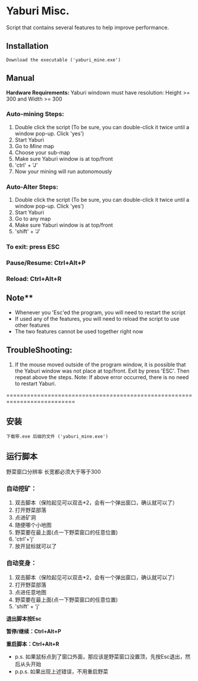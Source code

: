 # Yaburi Misc.
Script that contains several features to help improve performance.

## Installation
	Download the executable ('yaburi_mine.exe')

## Manual
**Hardware Requirements:** 
	Yaburi windown must have resolution: Height >= 300 and Width >= 300
### Auto-mining Steps:
1. Double click the script 
(To be sure, you can double-click it twice until a window pop-up. Click 'yes')
2. Start Yaburi
3. Go to *Mine* map
4. Choose your sub-map
5. Make sure Yaburi window is at top/front
6. 'ctrl' + 'J'
7. Now your mining will run autonomously

### Auto-Alter Steps:
1. Double click the script 
(To be sure, you can double-click it twice until a window pop-up. Click 'yes')
2. Start Yaburi
3. Go to any map
4. Make sure Yaburi window is at top/front
5. 'shift' + 'J'

### To exit: press ESC
### Pause/Resume: Ctrl+Alt+P
### Reload: Ctrl+Alt+R

## Note**
* Whenever you 'Esc'ed the program, you will need to restart the script
* If used any of the features, you will need to reload the script to use other features
* The two features cannot be used together right now

## TroubleShooting:
1. If the mouse moved outside of the program window, it is possible that the Yaburi window was not place at top/front. Exit by press 'ESC'. Then repeat above the steps. 
	Note: If above error occurred, there is no need to restart Yaburi. 
	
==========================================================================

## 安装
	下载带.exe 后缀的文件 ('yaburi_mine.exe')

## 运行脚本
野菜窗口分辨率 长宽都必须大于等于300
### 自动挖矿：
1. 双击脚本（保险起见可以双击*2，会有一个弹出窗口，确认就可以了）
2. 打开野菜部落
3. 点进矿洞
4. 随便哪个小地图
5. 野菜要在最上面(点一下野菜窗口的任意位置)
6. 'ctrl'+'j'
7. 放开鼠标就可以了

### 自动变身：
1. 双击脚本（保险起见可以双击*2，会有一个弹出窗口，确认就可以了）
2. 打开野菜部落
3. 点进任意地图
4. 野菜要在最上面(点一下野菜窗口的任意位置)
5. 'shift' + 'j'

**退出脚本按Esc**

**暂停/继续：Ctrl+Alt+P**

**重启脚本：Ctrl+Alt+R**

- p.s. 如果鼠标点到了窗口外面，那应该是野菜窗口没置顶，先按Esc退出，然后从头开始
- p.p.s. 如果出现上述错误，不用重启野菜
